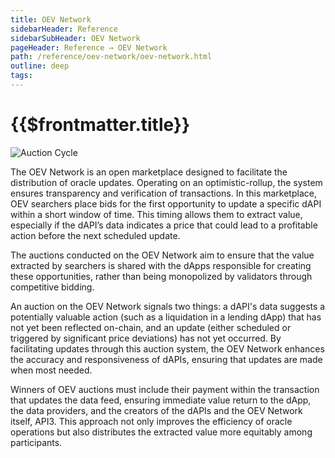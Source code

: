 ```yaml
---
title: OEV Network
sidebarHeader: Reference
sidebarSubHeader: OEV Network
pageHeader: Reference → OEV Network
path: /reference/oev-network/oev-network.html
outline: deep
tags:
---
```


<PageHeader/>

<SearchHighlight/>

<FlexStartTag/>

# {{$frontmatter.title}}

![Auction Cycle](/reference/oev-network/overview/assets/oev-network.png)

The OEV Network is an open marketplace designed to facilitate the distribution
of oracle updates. Operating on an optimistic-rollup, the system ensures
transparency and verification of transactions. In this marketplace, OEV
searchers place bids for the first opportunity to update a specific dAPI within
a short window of time. This timing allows them to extract value, especially if
the dAPI’s data indicates a price that could lead to a profitable action before
the next scheduled update.

The auctions conducted on the OEV Network aim to ensure that the value extracted
by searchers is shared with the dApps responsible for creating these
opportunities, rather than being monopolized by validators through competitive
bidding.

An auction on the OEV Network signals two things: a dAPI's data suggests a
potentially valuable action (such as a liquidation in a lending dApp) that has
not yet been reflected on-chain, and an update (either scheduled or triggered by
significant price deviations) has not yet occurred. By facilitating updates
through this auction system, the OEV Network enhances the accuracy and
responsiveness of dAPIs, ensuring that updates are made when most needed.

Winners of OEV auctions must include their payment within the transaction that
updates the data feed, ensuring immediate value return to the dApp, the data
providers, and the creators of the dAPIs and the OEV Network itself, API3. This
approach not only improves the efficiency of oracle operations but also
distributes the extracted value more equitably among participants.

<FlexEndTag/>
